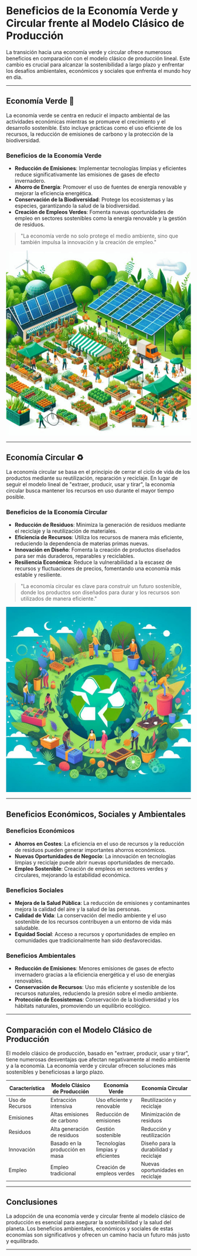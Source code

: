 # Beneficios de la Economía Verde y Circular frente al Modelo Clásico de Producción

La transición hacia una economía verde y circular ofrece numerosos beneficios en comparación con el modelo clásico de producción lineal. Este cambio es crucial para alcanzar la sostenibilidad a largo plazo y enfrentar los desafíos ambientales, económicos y sociales que enfrenta el mundo hoy en día.

---

## Economía Verde 🌱

La economía verde se centra en reducir el impacto ambiental de las actividades económicas mientras se promueve el crecimiento y el desarrollo sostenible. Esto incluye prácticas como el uso eficiente de los recursos, la reducción de emisiones de carbono y la protección de la biodiversidad.

### Beneficios de la Economía Verde

- **Reducción de Emisiones**: Implementar tecnologías limpias y eficientes reduce significativamente las emisiones de gases de efecto invernadero.
- **Ahorro de Energía**: Promover el uso de fuentes de energía renovable y mejorar la eficiencia energética.
- **Conservación de la Biodiversidad**: Protege los ecosistemas y las especies, garantizando la salud de la biodiversidad.
- **Creación de Empleos Verdes**: Fomenta nuevas oportunidades de empleo en sectores sostenibles como la energía renovable y la gestión de residuos.

>"La economía verde no solo protege el medio ambiente, sino que también impulsa la innovación y la creación de empleo."

![Economía Verde](../img_pisa3_A_Higueras/economiav.jpg)

---

## Economía Circular ♻️

La economía circular se basa en el principio de cerrar el ciclo de vida de los productos mediante su reutilización, reparación y reciclaje. En lugar de seguir el modelo lineal de "extraer, producir, usar y tirar", la economía circular busca mantener los recursos en uso durante el mayor tiempo posible.

### Beneficios de la Economía Circular

- **Reducción de Residuos**: Minimiza la generación de residuos mediante el reciclaje y la reutilización de materiales.
- **Eficiencia de Recursos**: Utiliza los recursos de manera más eficiente, reduciendo la dependencia de materias primas nuevas.
- **Innovación en Diseño**: Fomenta la creación de productos diseñados para ser más duraderos, reparables y reciclables.
- **Resiliencia Económica**: Reduce la vulnerabilidad a la escasez de recursos y fluctuaciones de precios, fomentando una economía más estable y resiliente.

>"La economía circular es clave para construir un futuro sostenible, donde los productos son diseñados para durar y los recursos son utilizados de manera eficiente."

![Economía Circular](../img_pisa3_A_Higueras/economiac.jpg)

---

## Beneficios Económicos, Sociales y Ambientales

### Beneficios Económicos

- **Ahorros en Costes**: La eficiencia en el uso de recursos y la reducción de residuos pueden generar importantes ahorros económicos.
- **Nuevas Oportunidades de Negocio**: La innovación en tecnologías limpias y reciclaje puede abrir nuevas oportunidades de mercado.
- **Empleo Sostenible**: Creación de empleos en sectores verdes y circulares, mejorando la estabilidad económica.

### Beneficios Sociales

- **Mejora de la Salud Pública**: La reducción de emisiones y contaminantes mejora la calidad del aire y la salud de las personas.
- **Calidad de Vida**: La conservación del medio ambiente y el uso sostenible de los recursos contribuyen a un entorno de vida más saludable.
- **Equidad Social**: Acceso a recursos y oportunidades de empleo en comunidades que tradicionalmente han sido desfavorecidas.

### Beneficios Ambientales

- **Reducción de Emisiones**: Menores emisiones de gases de efecto invernadero gracias a la eficiencia energética y el uso de energías renovables.
- **Conservación de Recursos**: Uso más eficiente y sostenible de los recursos naturales, reduciendo la presión sobre el medio ambiente.
- **Protección de Ecosistemas**: Conservación de la biodiversidad y los hábitats naturales, promoviendo un equilibrio ecológico.

---

## Comparación con el Modelo Clásico de Producción

El modelo clásico de producción, basado en "extraer, producir, usar y tirar", tiene numerosas desventajas que afectan negativamente al medio ambiente y a la economía. La economía verde y circular ofrecen soluciones más sostenibles y beneficiosas a largo plazo.

| Característica             | Modelo Clásico de Producción         | Economía Verde                         | Economía Circular                      |
|----------------------------|--------------------------------------|----------------------------------------|----------------------------------------|
| Uso de Recursos            | Extracción intensiva                 | Uso eficiente y renovable              | Reutilización y reciclaje               |
| Emisiones                  | Altas emisiones de carbono           | Reducción de emisiones                 | Minimización de residuos                |
| Residuos                   | Alta generación de residuos          | Gestión sostenible                     | Reducción y reutilización               |
| Innovación                 | Basado en la producción en masa      | Tecnologías limpias y eficientes       | Diseño para la durabilidad y reciclaje  |
| Empleo                     | Empleo tradicional                   | Creación de empleos verdes             | Nuevas oportunidades en reciclaje       |

---

## Conclusiones

La adopción de una economía verde y circular frente al modelo clásico de producción es esencial para asegurar la sostenibilidad y la salud del planeta. Los beneficios ambientales, económicos y sociales de estas economías son significativos y ofrecen un camino hacia un futuro más justo y equilibrado.

---
